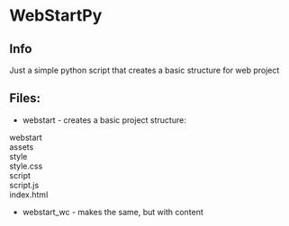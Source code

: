 # WebStartPy
  
## Info
  
Just a simple python script that creates a basic structure for web project
  
## Files:
  
- webstart - creates a basic project structure:
  
webstart  
    assets  
        style  
            style.css  
        script  
            script.js  
    index.html  
  
- webstart_wc - makes the same, but with content
